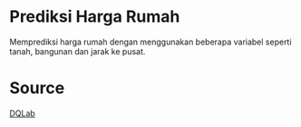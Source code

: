 # Prediksi Harga Rumah
Memprediksi harga rumah dengan menggunakan beberapa variabel seperti tanah, bangunan dan jarak ke pusat.
# Source
[DQLab](qlab.id)
